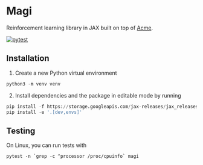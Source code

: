 # Magi
Reinforcement learning library in JAX built on top of [Acme](https://github.com/deepmind/acme).

[![pytest](https://github.com/ethanluoyc/magi/actions/workflows/ci.yaml/badge.svg?branch=develop)](https://github.com/ethanluoyc/magi/actions/workflows/ci.yaml)

## Installation
1. Create a new Python virtual environment
```python
python3 -m venv venv
```

2. Install dependencies and the package in editable mode by running

```python
pip install -f https://storage.googleapis.com/jax-releases/jax_releases.html -e .
pip install -e '.[dev,envs]'
```

## Testing
On Linux, you can run tests with
```
pytest -n `grep -c ^processor /proc/cpuinfo` magi
```
